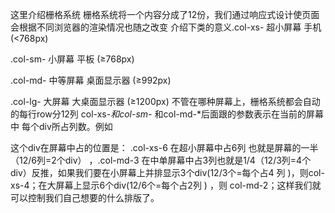 这里介绍栅格系统
栅格系统将一个内容分成了12份，我们通过响应式设计使页面会根据不同浏览器的渲染情况也随之改变
介绍下类的意义.col-xs- 超小屏幕 手机 (<768px)

.col-sm- 小屏幕 平板 (≥768px)

.col-md- 中等屏幕 桌面显示器 (≥992px)

.col-lg- 大屏幕 大桌面显示器 (≥1200px)
不管在哪种屏幕上，栅格系统都会自动的每行row分12列 col-xs-*和col-sm-* 和col-md-*后面跟的参数表示在当前的屏幕中 每个div所占列数。例如 <div class="col-xs-6 col-md-3"> 这个div在屏幕中占的位置是： .col-xs-6 在超小屏幕中占6列 也就是屏幕的一半（12/6列=2个div） ，.col-md-3 在中单屏幕中占3列也就是1/4（12/3列=4个div）反推，如果我们要在小屏幕上并排显示3个div(12/3个=每个占4 列 )，则col-xs-4；在大屏幕上显示6个div(12/6个=每个占2列 ) ，则 col-md-2；这样我们就可以控制我们自己想要的什么排版了。
